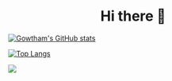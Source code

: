<h1 align="center">Hi there 👋</h1>

[![Gowtham's GitHub stats](https://github-readme-stats.vercel.app/api?username=inboxsgk&count_private=true&theme=transparent&show_icons=true)](https://github.com/inboxsgk)

[![Top Langs](https://github-readme-stats.vercel.app/api/top-langs/?username=inboxsgk&layout=compact&theme=transparent)](https://github.com/inboxsgk/?tab=repositories)

<a href="https://visitorbadge.io/status?path=https%3A%2F%2Fgithub.com%2Finboxsgk%2F"><img src="https://api.visitorbadge.io/api/visitors?path=https%3A%2F%2Fgithub.com%2Finboxsgk%2F&label=Views&countColor=%23263759" /></a>
